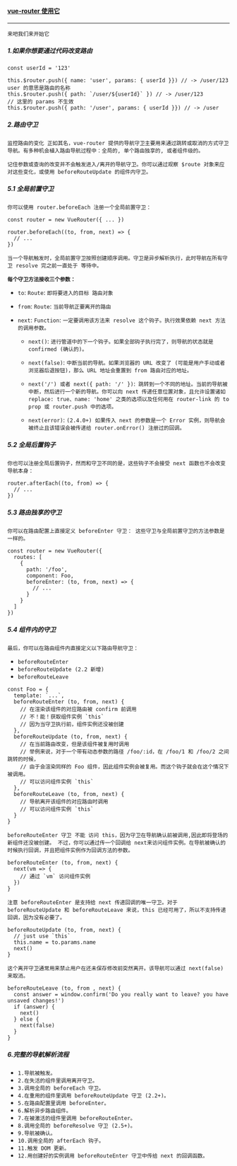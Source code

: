 #### [vue-router 使用它](#top) <b id="top"></b>
----
`来吧我们来开始它`

##### 1.如果你想要通过代码改变路由
```node
const userId = '123'

this.$router.push({ name: 'user', params: { userId }}) // -> /user/123  user 的意思是路由的名称
this.$router.push({ path: `/user/${userId}` }) // -> /user/123
// 这里的 params 不生效
this.$router.push({ path: '/user', params: { userId }}) // -> /user
```

##### 2.路由守卫
`监控路由的变化 正如其名，vue-router 提供的导航守卫主要用来通过跳转或取消的方式守卫导航。有多种机会植入路由导航过程中：全局的, 单个路由独享的, 或者组件级的。`

`记住参数或查询的改变并不会触发进入/离开的导航守卫。你可以通过观察 $route 对象来应对这些变化，或使用 beforeRouteUpdate 的组件内守卫。`

##### 5.1 全局前置守卫

`你可以使用 router.beforeEach 注册一个全局前置守卫：`

```node
const router = new VueRouter({ ... })

router.beforeEach((to, from, next) => {
  // ...
})
```
`当一个导航触发时，全局前置守卫按照创建顺序调用。守卫是异步解析执行，此时导航在所有守卫 resolve 完之前一直处于 等待中。`

**`每个守卫方法接收三个参数：`**

* `to`: `Route`: `即将要进入的目标 路由对象`

* `from`: `Route`: `当前导航正要离开的路由`
* `next`: `Function`: `一定要调用该方法来 resolve 这个钩子。执行效果依赖 next 方法的调用参数。`
  * `next()`: `进行管道中的下一个钩子。如果全部钩子执行完了，则导航的状态就是 confirmed (确认的)。`
  
  * `next(false)`: `中断当前的导航。如果浏览器的 URL 改变了 (可能是用户手动或者浏览器后退按钮)，那么 URL 地址会重置到 from 路由对应的地址。`
  * `next('/') 或者 next({ path: '/' })`:` 跳转到一个不同的地址。当前的导航被中断，然后进行一个新的导航。你可以向 next 传递任意位置对象，且允许设置诸如 replace: true、name: 'home' 之类的选项以及任何用在 router-link 的 to prop 或 router.push 中的选项。`
  * `next(error)`: `(2.4.0+) 如果传入 next 的参数是一个 Error 实例，则导航会被终止且该错误会被传递给 router.onError() 注册过的回调。`
  
##### 5.2 全局后置钩子
`你也可以注册全局后置钩子，然而和守卫不同的是，这些钩子不会接受 next 函数也不会改变导航本身：`

```node
router.afterEach((to, from) => {
  // ...
})
```

##### 5.3  路由独享的守卫
`你可以在路由配置上直接定义 beforeEnter 守卫： 这些守卫与全局前置守卫的方法参数是一样的。`
```node
const router = new VueRouter({
  routes: [
    {
      path: '/foo',
      component: Foo,
      beforeEnter: (to, from, next) => {
        // ...
      }
    }
  ]
})
```
##### 5.4 组件内的守卫

`最后，你可以在路由组件内直接定义以下路由导航守卫：`

* `beforeRouteEnter`
* `beforeRouteUpdate (2.2 新增)`
* `beforeRouteLeave`

```node
const Foo = {
  template: `...`,
  beforeRouteEnter (to, from, next) {
    // 在渲染该组件的对应路由被 confirm 前调用
    // 不！能！获取组件实例 `this`
    // 因为当守卫执行前，组件实例还没被创建
  },
  beforeRouteUpdate (to, from, next) {
    // 在当前路由改变，但是该组件被复用时调用
    // 举例来说，对于一个带有动态参数的路径 /foo/:id，在 /foo/1 和 /foo/2 之间跳转的时候，
    // 由于会渲染同样的 Foo 组件，因此组件实例会被复用。而这个钩子就会在这个情况下被调用。
    // 可以访问组件实例 `this`
  },
  beforeRouteLeave (to, from, next) {
    // 导航离开该组件的对应路由时调用
    // 可以访问组件实例 `this`
  }
}
```
`beforeRouteEnter 守卫 不能 访问 this，因为守卫在导航确认前被调用,因此即将登场的新组件还没被创建。
不过，你可以通过传一个回调给 next来访问组件实例。在导航被确认的时候执行回调，并且把组件实例作为回调方法的参数。`
```node
beforeRouteEnter (to, from, next) {
  next(vm => {
    // 通过 `vm` 访问组件实例
  })
}
```
`注意 beforeRouteEnter 是支持给 next 传递回调的唯一守卫。对于 beforeRouteUpdate 和 beforeRouteLeave 来说，this 已经可用了，所以不支持传递回调，因为没有必要了。`
```node
beforeRouteUpdate (to, from, next) {
  // just use `this`
  this.name = to.params.name
  next()
}
```
`这个离开守卫通常用来禁止用户在还未保存修改前突然离开。该导航可以通过 next(false) 来取消。`
```node
beforeRouteLeave (to, from , next) {
  const answer = window.confirm('Do you really want to leave? you have unsaved changes!')
  if (answer) {
    next()
  } else {
    next(false)
  }
}
```

##### 6.完整的导航解析流程

* `1.导航被触发。`
* `2.在失活的组件里调用离开守卫。`
* `3.调用全局的 beforeEach 守卫。`
* `4.在重用的组件里调用 beforeRouteUpdate 守卫 (2.2+)。`
* `5.在路由配置里调用 beforeEnter。`
* `6.解析异步路由组件。`
* `7.在被激活的组件里调用 beforeRouteEnter。`
* `8.调用全局的 beforeResolve 守卫 (2.5+)。`
* `9.导航被确认。`
* `10.调用全局的 afterEach 钩子。`
* `11.触发 DOM 更新。`
* `12.用创建好的实例调用 beforeRouteEnter 守卫中传给 next 的回调函数。`
